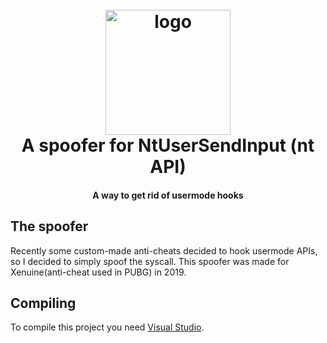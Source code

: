 <h1 align="center">
  <br>
  <a href="https://cwanocak.eu"><img src="https://i.imgur.com/9vQOK3e.png" alt="logo" width="200"></a>
  <br>
  A spoofer for NtUserSendInput (nt API)
  <br>
</h1>

<h4 align="center">A way to get rid of usermode hooks</h4>

## The spoofer

Recently some custom-made anti-cheats decided to hook usermode APIs, so I decided to simply spoof the syscall.
This spoofer was made for Xenuine(anti-cheat used in PUBG) in 2019.

## Compiling

To compile this project you need [Visual Studio](https://www.visualstudio.com).



